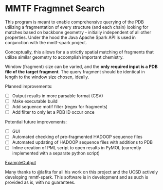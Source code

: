 # MMTF Fragmnet Search

This program is meant to enable comprehensive querying of the PDB utilizing a fragmentation of every structure (and each chain) looking for matches based on backbone geometry - initially independent of all other properties. Under the hood the Java Apache Spark API is used in conjunction with the mmtf-spark project.

Conceptually, this allows for a a strictly spatial matching of fragments that utilize similar geometry to accomplish important chemistry. 

Window (fragment) size can be varied, and the __only required input is a PDB file of the target fragment__. The query fragment should be identical in length to the window size chosen, ideally.

Planned improvements:
- [ ] Output results in more parsable format (CSV)
- [ ] Make executable build
- [ ] Add sequence motif filter (regex for fragments)
- [ ] Add filter to only let a PDB ID occur once

Potential future improvements:
- [ ] GUI
- [ ] Automated checking of pre-fragmented HADOOP sequence files
- [ ] Automated updating of HADOOP sequence files with additions to PDB
- [ ] Inline creation of PML script to open results in PyMOL (currently implemented with a separate python script)

[ExampleOutput](/example.png)

Many thanks to @lafita for all his work on this project and the UCSD actively developing mmtf-spark. This software is in development and as such is provided as is, with no guarantees.
